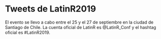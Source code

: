 # Tweets de LatinR2019
El evento se llevo a cabo entre el 25 y el 27 de septiembre en la 
ciudad de Santiago de Chile.
La cuenta oficial de LatinR es @LatinR_Conf y el hashtag oficial es #LatinR2019. 
